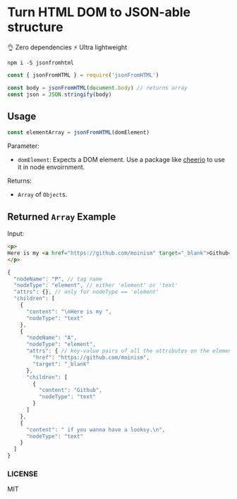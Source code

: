 # Turn HTML DOM to JSON-able structure

👌 Zero dependencies ⚡️ Ultra lightweight

```
npm i -S jsonfromhtml
```

```js
const { jsonFromHTML } = require('jsonFromHTML')

const body = jsonFromHTML(document.body) // returns array
const json = JSON.stringify(body)
```

## Usage

```js
const elementArray = jsonFromHTML(domElement)
```

Parameter:
 - `domElement`: Expects a DOM element. Use a package like [cheerio](https://www.npmjs.com/package/cheerio) to use it in node envoirnment.


Returns:
- `Array` of `Object`s.

## Returned `Array` Example

Input:

```html
<p>
Here is my <a href="https://github.com/moinism" target="_blank">Github</a> if you wanna have a looksy.
</p>
```

```js
{
  "nodeName": "P", // tag name
  "nodeType": "element", // either 'element' or 'text'
  "attrs": {}, // only for nodeType == 'element'
  "children": [
    {
      "content": "\nHere is my ",
      "nodeType": "text"
    },
    {
      "nodeName": "A",
      "nodeType": "element",
      "attrs": { // key-value pairs of all the attributes on the element.
        "href": "https://github.com/moinism",
        "target": "_blank"
      },
      "children": [
        {
          "content": "Github",
          "nodeType": "text"
        }
      ]
    },
    {
      "content": " if you wanna have a looksy.\n",
      "nodeType": "text"
    }
  ]
}
```


### LICENSE

MIT